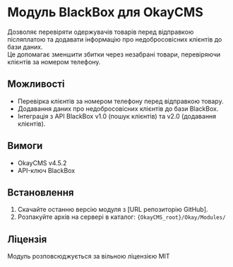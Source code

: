 # Модуль BlackBox для OkayCMS

Дозволяє перевіряти одержувачів товарів перед відправкою післяплатою та додавати інформацію про недобросовісних клієнтів до бази даних.  
Це допомагає зменшити збитки через незабрані товари, перевіряючи клієнтів за номером телефону.

## Можливості

- Перевірка клієнтів за номером телефону перед відправкою товару.  
- Додавання даних про недобросовісних клієнтів до бази BlackBox.  
- Інтеграція з API BlackBox v1.0 (пошук клієнтів) та v2.0 (додавання клієнтів).

## Вимоги

- OkayCMS v4.5.2  
- API-ключ BlackBox

## Встановлення

1. Скачайте останню версію модуля з [URL репозиторію GitHub].  
2. Розпакуйте архів на сервері в каталог: `{OkayCMS_root}/Okay/Modules/`  

## Ліцензія

Модуль розповсюджується за вільною ліцензією MIT
